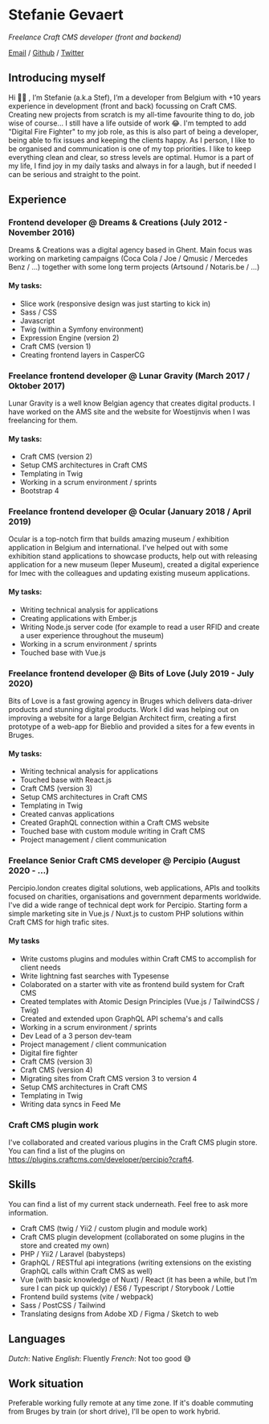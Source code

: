 # Stefanie Gevaert

*Freelance Craft CMS developer (front and backend)*

[Email](stefanie@koeketienedesign.be) / [Github](https://github.com/cookie10codes) / [Twitter](https://twitter.com/cookie10codes)

## Introducing myself
Hi 👋🏼 , I’m Stefanie (a.k.a Stef), I’m a developer from Belgium with +10 years experience in development (front and back) focussing on Craft CMS. Creating new projects from scratch is my all-time favourite thing to do, job wise of course... I still have a life outside of work 😂. I'm tempted to add "Digital Fire Fighter" to my job role, as this is also part of being a developer, being able to fix issues and keeping the clients happy. As I person, I like to be organised and communication is one of my top priorities. I like to keep everything clean and clear, so stress levels are optimal. Humor is a part of my life, I find joy in my daily tasks and always in for a laugh, but if needed I can be serious and straight to the point.

## Experience
### Frontend developer @ Dreams & Creations (July 2012 - November 2016)
Dreams & Creations was a digital agency based in Ghent. Main focus was working on marketing campaigns (Coca Cola / Joe / Qmusic / Mercedes Benz / ...) together with some long term projects (Artsound / Notaris.be / ...)

#### My tasks:
- Slice work (responsive design was just starting to kick in)
- Sass / CSS
- Javascript
- Twig (within a Symfony environment)
- Expression Engine (version 2)
- Craft CMS (version 1)
- Creating frontend layers in CasperCG

### Freelance frontend developer @ Lunar Gravity (March 2017 / Oktober 2017)
Lunar Gravity is a well know Belgian agency that creates digital products. I have worked on the AMS site and the website for Woestijnvis when I was freelancing for them.

#### My tasks:
- Craft CMS (version 2)
- Setup CMS architectures in Craft CMS
- Templating in Twig
- Working in a scrum environment / sprints
- Bootstrap 4

### Freelance frontend developer @ Ocular (January 2018 / April 2019)
Ocular is a top-notch firm that builds amazing museum / exhibition application in Belgium and international. I've helped out with some exhibition stand applications to showcase products, help out with releasing application for a new museum (Ieper Museum), created a digital experience for Imec with the colleagues and updating existing museum applications.

#### My tasks:
- Writing technical analysis for applications
- Creating applications with Ember.js
- Writing Node.js server code (for example to read a user RFID and create a user experience throughout the museum)
- Working in a scrum environment / sprints
- Touched base with Vue.js

### Freelance frontend developer @ Bits of Love (July 2019 - July 2020)
Bits of Love is a fast growing agency in Bruges which delivers data-driver products and stunning digital products. Work I did was helping out on improving a website for a large Belgian Architect firm, creating a first prototype of a web-app for Bieblio and provided a sites for a few events in Bruges.

#### My tasks:
- Writing technical analysis for applications
- Touched base with React.js
- Craft CMS (version 3)
- Setup CMS architectures in Craft CMS
- Templating in Twig
- Created canvas applications
- Created GraphQL connection within a Craft CMS website
- Touched base with custom module writing in Craft CMS
- Project management / client communication

### Freelance Senior Craft CMS developer @ Percipio (August 2020 - ...)
Percipio.london creates digital solutions, web applications, APIs and toolkits focused on charities, organisations and government deparments worldwide. I've did a wide range of technical dept work for Percipio. Starting form a simple marketing site in Vue.js / Nuxt.js to custom PHP solutions within Craft CMS for high trafic sites. 

#### My tasks
- Write customs plugins and modules within Craft CMS to accomplish for client needs
- Write lightning fast searches with Typesense
- Colaborated on a starter with vite as frontend build system for Craft CMS
- Created templates with Atomic Design Principles (Vue.js / TailwindCSS / Twig)
- Created and extended upon GraphQL API schema's and calls
- Working in a scrum environment / sprints
- Dev Lead of a 3 person dev-team 
- Project management / client communication
- Digital fire fighter
- Craft CMS (version 3)
- Craft CMS (version 4)
- Migrating sites from Craft CMS version 3 to version 4
- Setup CMS architectures in Craft CMS
- Templating in Twig
- Writing data syncs in Feed Me

### Craft CMS plugin work
I've collaborated and created various plugins in the Craft CMS plugin store. You can find a list of the plugins on https://plugins.craftcms.com/developer/percipio?craft4. 

## Skills
You can find a list of my current stack underneath. Feel free to ask more information.

- Craft CMS (twig / Yii2 / custom plugin and module work)
- Craft CMS plugin development (collaborated on some plugins in the store and created my own)
- PHP / Yii2 / Laravel (babysteps)
- GraphQL / RESTful api integrations (writing extensions on the existing GraphQL calls within Craft CMS as well)
- Vue (with basic knowledge of Nuxt) / React (it has been a while, but I’m sure I can pick up quickly) / ES6 / Typescript / Storybook / Lottie
- Frontend build systems (vite / webpack)
- Sass / PostCSS / Tailwind
- Translating designs from Adobe XD / Figma / Sketch to web

## Languages
_Dutch_: Native
_English_: Fluently
_French_: Not too good 😅

## Work situation
Preferable working fully remote at any time zone. If it's doable commuting from Bruges by train (or short drive), I'll be open to work hybrid.
